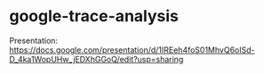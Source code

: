 # google-trace-analysis
Presentation: https://docs.google.com/presentation/d/1IREeh4foS01MhvQ6oISd-D_4ka1WopUHw_jEDXhGGoQ/edit?usp=sharing
